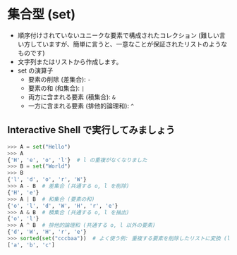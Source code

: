 # 集合型 (set)
* 順序付けされていないユニークな要素で構成されたコレクション (難しい言い方していますが、簡単に言うと、一意なことが保証されたリストのようなものです)
* 文字列またはリストから作成します。
* set の演算子
  * 要素の削除 (差集合): `-`
  * 要素の和 (和集合): `|`
  * 両方に含まれる要素 (積集合): `&`
  * 一方に含まれる要素 (排他的論理和): `^` 

## Interactive Shell で実行してみましょう
```python
>>> A = set("Hello")
>>> A
{'H', 'e', 'o', 'l'}  # l の重複がなくなりました
>>> B = set("World")
>>> B
{'l', 'd', 'o', 'r', 'W'}
>>> A - B  # 差集合 (共通する o, l を削除)
{'H', 'e'}
>>> A | B  # 和集合 (要素の和)
{'o', 'l', 'd', 'W', 'H', 'r', 'e'}
>>> A & B  # 積集合 (共通する o, l を抽出)
{'o', 'l'}
>>> A ^ B  # 排他的論理和 (共通する o, l 以外の要素)
{'d', 'W', 'H', 'r', 'e'}
>>> sorted(set("cccbaa"))  # よく使う例: 重複する要素を削除したリストに変換 (list() 関数でも良いですが、sorted() 関数の方が並べ替えも行えるので便利)
['a', 'b', 'c']
```